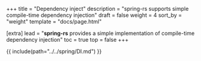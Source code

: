 +++
title = "Dependency inject"
description = "spring-rs supports simple compile-time dependency injection"
draft = false
weight = 4
sort_by = "weight"
template = "docs/page.html"

[extra]
lead = "<b>spring-rs</b> provides a simple implementation of compile-time dependency injection"
toc = true
top = false
+++

{{ include(path="../../spring/DI.md") }}